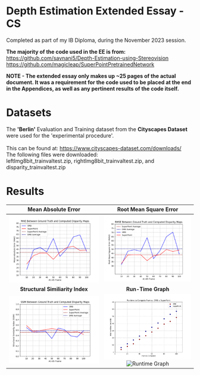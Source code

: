 # Depth Estimation Extended Essay - CS
Completed as part of my IB Diploma, during the November 2023 session.

**The majority of the code used in the EE is from:** \
https://github.com/savnani5/Depth-Estimation-using-Stereovision \
https://github.com/magicleap/SuperPointPretrainedNetwork

**NOTE - The extended essay only makes up ~25 pages of the actual document. It was a requirement for the code used to be placed at the end in the Appendices, as well as any pertinent results of the code itself.**

# Datasets
The **'Berlin'** Evaluation and Training dataset from the **Cityscapes Dataset** were used for the 'experimental procedure'. \
\
This can be found at: https://www.cityscapes-dataset.com/downloads/ \
The following files were downloaded: \
leftImg8bit_trainvaltest.zip, rightImg8bit_trainvaltest.zip, and disparity_trainvaltest.zip

# Results
Mean Absolute Error            |  Root Mean Square Error
:-------------------------:|:-------------------------:
<img width="500" alt="MAE Graph" src="https://github.com/Johno0nt/IBCS_EE_depthEstTask/blob/main/MAE.png?raw=true"> |  <img width="500" alt="RMSE Graph" src="https://github.com/Johno0nt/IBCS_EE_depthEstTask/blob/main/RMSE.png?raw=true">
**Structural Similiarity Index**            |  **Run-Time Graph**
<img width="500" alt="SSIM Graph" src="https://github.com/Johno0nt/IBCS_EE_depthEstTask/blob/main/SSIM.png?raw=true">  |  <img width="250" alt="Runtime Graph" src="https://github.com/Johno0nt/IBCS_EE_depthEstTask/blob/main/runtime_raw.png?raw=true"> <img width="250" alt="Runtime Graph" src="https://github.com/Johno0nt/IBCS_EE_depthEstTask/blob/main/Complexity.png?raw=true">

